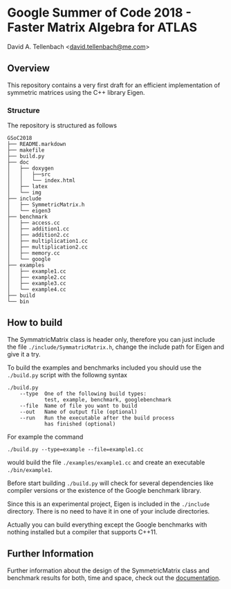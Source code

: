 # Google Summer of Code 2018 - Faster Matrix Algebra for ATLAS #

David A. Tellenbach <<david.tellenbach@me.com>>
## Overview ##

This repository contains a very first draft for an efficient implementation of symmetric matrices using the C++ library Eigen.

### Structure ###

The repository is structured as follows

    GSoC2018
    ├── README.markdown             
    ├── makefile 
    ├── build.py                  
    ├── doc                        
    │   ├── doxygen
    │   │   ├──src
    │   │   └── index.html
    │   ├── latex             
    │   └── img
    ├── include
    │   ├── SymmetricMatrix.h
    │   └── eigen3
    ├── benchmark
    │   ├── access.cc
    │   ├── addition1.cc
    │   ├── addition2.cc
    │   ├── multiplication1.cc
    │   ├── multiplication2.cc
    │   ├── memory.cc
    │   └── google
    ├── examples
    │   ├── example1.cc
    │   ├── example2.cc
    │   ├── example3.cc
    │   └── example4.cc
    ├── build
    └── bin

## How to build ##

The SymmatricMatrix class is header only, therefore you can just include the file ``./include/SymmatricMatrix.h``, change the include path for Eigen and give it a try.

To build the examples and benchmarks included you should use the ``./build.py`` script with the followng syntax

    ./build.py 
        --type  One of the following build types:
                test, example, benchmark, googlebenchmark
        --file  Name of file you want to build
        --out   Name of output file (optional)
        --run   Run the executable after the build process
                has finished (optional)

For example the command

    ./build.py --type=example --file=example1.cc

would build the file ``./examples/example1.cc`` and create an executable ``./bin/example1``.

Before start building ``./build.py`` will check for several dependencies like compiler versions or the existence of the Google benchmark library.

Since this is an experimental project, Eigen is included in the ``./include`` directory. There is no need to have it in one of your include directories. 

Actually you can build everything except the Google benchmarks with nothing installed but a compiler that supports C++11.

## Further Information ##

Further information about the design of the SymmetricMatrix class and benchmark results for both, time and space, check out the [documentation](./doc/Documentation.pdf).



